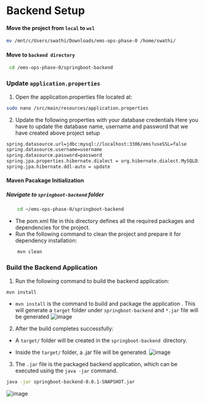 
# Backend Setup

#### Move the project from `local` to `wsl`
```bash
mv /mnt/c/Users/swathi/Downloads/ems-ops-phase-0 /home/swathi/ 
```
####  Move to `backend directory`
```bash
 cd /ems-ops-phase-0/springboot-backend
```
### Update `application.properties` 
1. Open the application.properties file located at:
```bash
sudo nano /src/main/resources/application.properties
```
2. Update the following properties with your database credentials
Here you have to update the database name, username and password that we have created above project setup
```bash
spring.datasource.url=jdbc:mysql://localhost:3306/ems?useSSL=false
spring.datasource.username=username
spring.datasource.password=password
spring.jpa.properties.hibernate.dialect = org.hibernate.dialect.MySQLDialect
spring.jpa.hibernate.ddl-auto = update
```
#### Maven Pacakage Initialization

##### Navigate to `springboot-backend` folder

```bash 
    cd ~/ems-ops-phase-0/springboot-backend
```
* The pom.xml file in this directory defines all the required packages and dependencies for the project.
* Run the following command to clean the project and prepare it for dependency installation:

``` bash
    mvn clean
```

### Build the Backend Application
1. Run the following command to build the backend application:
```bash
mvn install
```
- `mvn install` is the command to build and package the application . This will generate a `target` folder under `springboot-backend`  and `*.jar` file will be generated
![image](https://github.com/user-attachments/assets/5f342229-1acd-47d5-b8f6-75f8c7ad8b03)

2. After the build completes successfully:
* A `target/` folder will be created in the `springboot-backend `directory.

* Inside the `target/` folder, a .jar file will be generated.
![image](https://github.com/user-attachments/assets/e583e036-9372-4c69-8b67-69e31319e39d)


3. The `.jar` file is the packaged backend application, which can be executed using the `java -jar` command.

``` bash
java -jar springboot-backend-0.0.1-SNAPSHOT.jar
```
![image](https://github.com/user-attachments/assets/791c341d-1bf4-4c07-9d46-943319615b23)



